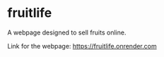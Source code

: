 # fruitlife
A webpage designed to sell fruits online.

Link for the webpage: https://fruitlife.onrender.com
